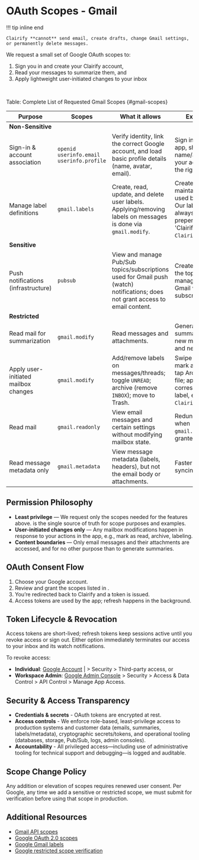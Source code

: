 # OAuth Scopes - Gmail

!!! tip inline end

    Clairify **cannot** send email, create drafts, change Gmail settings, or permanently delete messages.

We request a small set of Google OAuth scopes to:

1. Sign you in and create your Clairify account,
1. Read your messages to summarize them, and
1. Apply lightweight user-initiated changes to your inbox

<br>


Table: Complete List of Requested Gmail Scopes {#gmail-scopes}

| Purpose | Scopes | What it allows | Example |
|--------|--------|----------------|---------|
| **Non-Sensitive** |  |  |  |
| Sign-in & account association |<nobr>`openid`<br>`userinfo.email`<br>`userinfo.profile` | Verify identity, link the correct Google account, and load basic profile details (name, avatar, email). | Sign into the app, show your name/avatar, tie your account to the right inbox. |
| Manage label definitions | `gmail.labels` | Create, read, update, and delete user labels. Applying/removing labels on messages is done via `gmail.modify`. | Create and maintain labels used by Clairify. Our labels are always prepended with 'Clairify', e.g., `ClairifyArchive`.|
| **Sensitive** |  |  |  |
| Push notifications (infrastructure) | `pubsub` | View and manage Pub/Sub topics/subscriptions used for Gmail push (watch) notifications; does not grant access to email content. | Create/verify the topic and manage the Gmail watch subscription. |
| **Restricted** |  |  |  |
| Read mail for summarization | `gmail.modify` | Read messages and attachments. | Generate summaries for new messages and newsletters. |
| Apply user-initiated mailbox changes | `gmail.modify` | Add/remove labels on messages/threads; toggle `UNREAD`; archive (remove `INBOX`); move to Trash. | Swipe right to mark as read; tap Archive to file; apply the corresponding label, e.g., `ClairifyRead`. |
| Read mail | `gmail.readonly` | View email messages and certain settings without modifying mailbox state. | Redundant when `gmail.modify` is granted. |
| Read message metadata only | `gmail.metadata` | View message metadata (labels, headers), but not the email body or attachments. | Faster inbox syncing. |

## Permission Philosophy

- **Least privilege** — We request only the scopes needed for the features above. [](#gmail-scopes) is the single source of truth for scope purposes and examples.
- **User-initiated changes only** — Any mailbox modifications happen in response to your actions in the app, e.g., mark as read, archive, labeling.
- **Content boundaries** — Only email messages and their attachments are accessed, and for no other purpose than to generate summaries.

## OAuth Consent Flow

1. Choose your Google account.  
2. Review and grant the scopes listed in [](#gmail-scopes).  
3. You’re redirected back to Clairify and a token is issued.  
4. Access tokens are used by the app; refresh happens in the background.

## Token Lifecycle & Revocation

Access tokens are short-lived; refresh tokens keep sessions active until you revoke access or sign out. Either option immediately terminates our access to your inbox and its watch notifications.

To revoke access:

- **Individual**: [Google Account](https://myaccount.google.com/) |  > Security > Third-party access, or
- **Workspace Admin**: [Google Admin Console](https://admin.google.com) > Security > Access & Data Control > API Control > Manage App Access.

## Security & Access Transparency

- **Credentials & secrets** - OAuth tokens are encrypted at rest.
- **Access controls** - We enforce role-based, least-privilege access to production systems and customer data (emails, summaries, labels/metadata), cryptographic secrets/tokens, and operational tooling (databases, storage, Pub/Sub, logs, admin consoles).
- **Accountability** - All privileged access&mdash;including use of administrative tooling for technical support and debugging&mdash;is logged and auditable.

## Scope Change Policy

Any addition or elevation of scopes requires renewed user consent. Per Google, any time we add a sensitive or restricted scope, we must submit for verification before using that scope in production.

## Additional Resources

- [Gmail API scopes](https://developers.google.com/workspace/gmail/api/auth/scopes)
- [Google OAuth 2.0 scopes](https://developers.google.com/identity/protocols/oauth2/scopes)
- [Google Gmail labels](https://developers.google.com/gmail/api/reference/rest/v1/users.labels)
- [Google restricted scope verification](https://developers.google.com/identity/protocols/oauth2/production-readiness/restricted-scope-verification?utm_source=chatgpt.com)